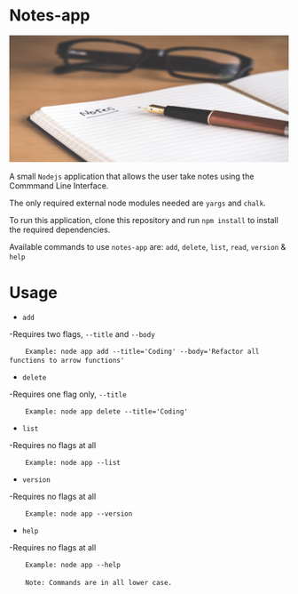 # Notes-app 
![image of note and pen](note.jpg)

A small ```Nodejs``` application that allows the user take notes using the Commmand Line Interface.

The only required external node modules needed are ```yargs``` and ```chalk```.

To run this application, clone this repository and run ```npm install``` to install the required dependencies.

Available commands to use ```notes-app``` are: ```add```, ```delete```, ```list```, ```read```, ```version``` & ```help```

# Usage

* ```add```

-Requires two flags, ```--title``` and ```--body```

        Example: node app add --title='Coding' --body='Refactor all functions to arrow functions'

* ```delete```

-Requires one flag only, ```--title```

        Example: node app delete --title='Coding'

* ```list```

-Requires no flags at all

        Example: node app --list

* ```version```

-Requires no flags at all

        Example: node app --version

* ```help```

-Requires no flags at all

        Example: node app --help

        Note: Commands are in all lower case.
